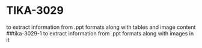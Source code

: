 # TIKA-3029
to extract information from .ppt formats along with tables and image content
##tika-3029-1
to extract information from .ppt formats along with images in it
